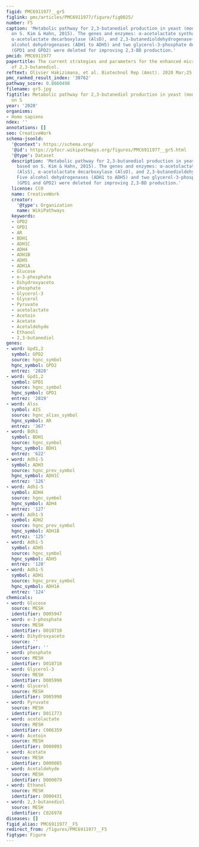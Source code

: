 ```yaml
---
figid: PMC6911977__gr5
figlink: pmc/articles/PMC6911977/figure/fig0025/
number: F5
caption: 'Metabolic pathway for 2,3-butanediol production in yeast (modified, based
  on S. Kim & Hahn, 2015). The genes and enzymes: α-acetolactate synthase (AlsS),
  α-acetolactate decarboxylase (AlsD), and 2,3-butanedioldehydrogenase(Bdh1). Five
  alcohol dehydrogenases (ADH1 to ADH5) and two glycerol-3-phosphate dehydrogenases
  (GPD1 and GPD2) were deleted for improving 2,3-BD production.'
pmcid: PMC6911977
papertitle: The current strategies and parameters for the enhanced microbial production
  of 2,3-butanediol.
reftext: Olivier Hakizimana, et al. Biotechnol Rep (Amst). 2020 Mar;25:e00397.
pmc_ranked_result_index: '30762'
pathway_score: 0.8660498
filename: gr5.jpg
figtitle: Metabolic pathway for 2,3-butanediol production in yeast (modified, based
  on S
year: '2020'
organisms:
- Homo sapiens
ndex: ''
annotations: []
seo: CreativeWork
schema-jsonld:
  '@context': https://schema.org/
  '@id': https://pfocr.wikipathways.org/figures/PMC6911977__gr5.html
  '@type': Dataset
  description: 'Metabolic pathway for 2,3-butanediol production in yeast (modified,
    based on S. Kim & Hahn, 2015). The genes and enzymes: α-acetolactate synthase
    (AlsS), α-acetolactate decarboxylase (AlsD), and 2,3-butanedioldehydrogenase(Bdh1).
    Five alcohol dehydrogenases (ADH1 to ADH5) and two glycerol-3-phosphate dehydrogenases
    (GPD1 and GPD2) were deleted for improving 2,3-BD production.'
  license: CC0
  name: CreativeWork
  creator:
    '@type': Organization
    name: WikiPathways
  keywords:
  - GPD2
  - GPD1
  - AR
  - BDH1
  - ADH1C
  - ADH4
  - ADH1B
  - ADH5
  - ADH1A
  - Glucose
  - e-3-phosphate
  - Dihydroxyaceto
  - phosphate
  - Glycerol-3
  - Glycerol
  - Pyruvate
  - acetolactate
  - Acetoin
  - Acetate
  - Acetaldehyde
  - Ethanol
  - 2,3-butanediol
genes:
- word: Gpd1,2
  symbol: GPD2
  source: hgnc_symbol
  hgnc_symbol: GPD2
  entrez: '2820'
- word: Gpd1,2
  symbol: GPD1
  source: hgnc_symbol
  hgnc_symbol: GPD1
  entrez: '2819'
- word: Alss
  symbol: AIS
  source: hgnc_alias_symbol
  hgnc_symbol: AR
  entrez: '367'
- word: Bdh1
  symbol: BDH1
  source: hgnc_symbol
  hgnc_symbol: BDH1
  entrez: '622'
- word: Adh1-5
  symbol: ADH3
  source: hgnc_prev_symbol
  hgnc_symbol: ADH1C
  entrez: '126'
- word: Adh1-5
  symbol: ADH4
  source: hgnc_symbol
  hgnc_symbol: ADH4
  entrez: '127'
- word: Adh1-5
  symbol: ADH2
  source: hgnc_prev_symbol
  hgnc_symbol: ADH1B
  entrez: '125'
- word: Adh1-5
  symbol: ADH5
  source: hgnc_symbol
  hgnc_symbol: ADH5
  entrez: '128'
- word: Adh1-5
  symbol: ADH1
  source: hgnc_prev_symbol
  hgnc_symbol: ADH1A
  entrez: '124'
chemicals:
- word: Glucose
  source: MESH
  identifier: D005947
- word: e-3-phosphate
  source: MESH
  identifier: D010710
- word: Dihydroxyaceto
  source: ''
  identifier: ''
- word: phosphate
  source: MESH
  identifier: D010710
- word: Glycerol-3
  source: MESH
  identifier: D005990
- word: Glycerol
  source: MESH
  identifier: D005990
- word: Pyruvate
  source: MESH
  identifier: D011773
- word: acetolactate
  source: MESH
  identifier: C006359
- word: Acetoin
  source: MESH
  identifier: D000093
- word: Acetate
  source: MESH
  identifier: D000085
- word: Acetaldehyde
  source: MESH
  identifier: D000079
- word: Ethanol
  source: MESH
  identifier: D000431
- word: 2,3-butanediol
  source: MESH
  identifier: C026978
diseases: []
figid_alias: PMC6911977__F5
redirect_from: /figures/PMC6911977__F5
figtype: Figure
---
```

